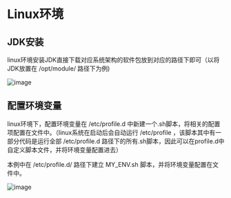 <h1>Linux环境</h1>
<h2>JDK安装</h2>
linux环境安装JDK直接下载对应系统架构的软件包放到对应的路径下即可（以将JDK放置在 /opt/module/ 路径下为例) 

![image](https://github.com/WarlockW/JavaSE_Daily_Learning/blob/main/JavaSE%20Notebook/Session_0JAVA%E5%9F%BA%E7%A1%80%E5%86%85%E5%AE%B9/Static/0-0.png)

<h2>配置环境变量</h2>
linux环境下，配置环境变量在 /etc/profile.d 中新建一个.sh脚本，将相关的配置项配置在文件中。（linux系统在启动后会自动运行 /etc/profile ，该脚本其中有一部分代码是运行全部 /etc/profile.d 路径下的所有.sh脚本，因此可以在profile.d中自定义脚本文件，并将环境变量配置进去）

本例中在 /etc/profile.d/ 路径下建立 MY_ENV.sh 脚本，并将环境变量配置在文件中。

![image](https://github.com/WarlockW/JavaSE_Daily_Learning/blob/main/JavaSE%20Notebook/Session_0JAVA%E5%9F%BA%E7%A1%80%E5%86%85%E5%AE%B9/Static/0-1.png)

